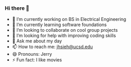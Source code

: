 ### Hi there 👋

- 🔭 I’m currently working on BS in Electrical Engineering
- 🌱 I’m currently learning software foundations
- 👯 I’m looking to collaborate on cool group projects
- 🤔 I’m looking for help with improving coding skills
- 💬 Ask me about my day
- 📫 How to reach me: jhsieh@ucsd.edu
- 😄 Pronouns: Jerry
- ⚡ Fun fact: I like movies

